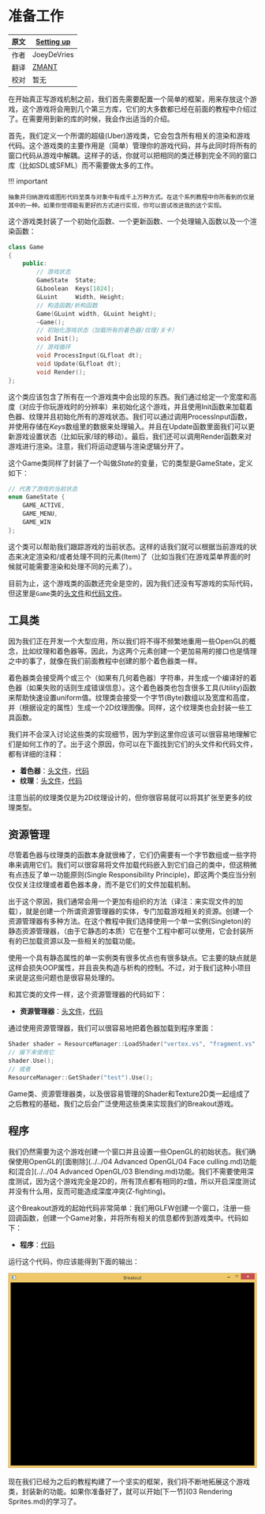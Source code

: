 # 准备工作

原文     | [Setting up](http://learnopengl.com/#!In-Practice/2D-Game/Setting-up)
      ---|---
作者     | JoeyDeVries
翻译     | [ZMANT](https://github.com/Itanq)
校对     | 暂无

在开始真正写游戏机制之前，我们首先需要配置一个简单的框架，用来存放这个游戏，这个游戏将会用到几个第三方库，它们的大多数都已经在前面的教程中介绍过了。在需要用到新的库的时候，我会作出适当的介绍。

首先，我们定义一个所谓的<def>超级</def>(Uber)游戏类，它会包含所有相关的渲染和游戏代码。这个游戏类的主要作用是（简单）管理你的游戏代码，并与此同时将所有的窗口代码从游戏中解耦。这样子的话，你就可以把相同的类迁移到完全不同的窗口库（比如SDL或SFML）而不需要做太多的工作。

!!! important

	抽象并归纳游戏或图形代码至类与对象中有成千上万种方式。在这个系列教程中你所看到的仅是其中的一种。如果你觉得能有更好的方式进行实现，你可以尝试改进我的这个实现。

这个游戏类封装了一个初始化函数、一个更新函数、一个处理输入函数以及一个渲染函数：

```c++
class Game
{
    public:
        // 游戏状态
        GameState  State;	
        GLboolean  Keys[1024];
        GLuint	   Width, Height;
        // 构造函数/析构函数
        Game(GLuint width, GLuint height);
        ~Game();
        // 初始化游戏状态（加载所有的着色器/纹理/关卡）
        void Init();
        // 游戏循环
        void ProcessInput(GLfloat dt);
        void Update(GLfloat dt);
        void Render();
};
```

这个类应该包含了所有在一个游戏类中会出现的东西。我们通过给定一个宽度和高度（对应于你玩游戏时的分辨率）来初始化这个游戏，并且使用<fun>Init</fun>函数来加载着色器、纹理并且初始化所有的游戏状态。我们可以通过调用<fun>ProcessInput</fun>函数，并使用存储在<var>Keys</var>数组里的数据来处理输入。并且在<fun>Update</fun>函数里面我们可以更新游戏设置状态（比如玩家/球的移动）。最后，我们还可以调用<fun>Render</fun>函数来对游戏进行渲染。注意，我们将运动逻辑与渲染逻辑分开了。

这个<fun>Game</fun>类同样了封装了一个叫做<var>State</var>的变量，它的类型是<def>GameState</def>，定义如下：

```c++
// 代表了游戏的当前状态
enum GameState {
    GAME_ACTIVE,
    GAME_MENU,
    GAME_WIN
}; 
```

这个类可以帮助我们跟踪游戏的当前状态。这样的话我们就可以根据当前游戏的状态来决定渲染和/或者处理不同的元素(Item)了（比如当我们在游戏菜单界面的时候就可能需要渲染和处理不同的元素了）。

目前为止，这个游戏类的函数还完全是空的，因为我们还没有写游戏的实际代码，但这里是`Game`类的[头文件](http://learnopengl.com/code_viewer.php?code=in-practice/breakout/game_setting-up.h)和[代码文件](http://learnopengl.com/code_viewer.php?code=in-practice/breakout/game_setting-up)。

## 工具类

因为我们正在开发一个大型应用，所以我们将不得不频繁地重用一些OpenGL的概念，比如纹理和着色器等。因此，为这两个元素创建一个更加易用的接口也是情理之中的事了，就像在我们前面教程中创建的那个着色器类一样。

着色器类会接受两个或三个（如果有几何着色器）字符串，并生成一个编译好的着色器（如果失败的话则生成错误信息）。这个着色器类也包含很多工具(Utility)函数来帮助快速设置uniform值。纹理类会接受一个字节(Byte)数组以及宽度和高度，并（根据设定的属性）生成一个2D纹理图像。同样，这个纹理类也会封装一些工具函数。

我们并不会深入讨论这些类的实现细节，因为学到这里你应该可以很容易地理解它们是如何工作的了。出于这个原因，你可以在下面找到它们的头文件和代码文件，都有详细的注释：

- **着色器**：[头文件](http://learnopengl.com/code_viewer.php?code=in-practice/breakout/shader.h)，[代码](http://learnopengl.com/code_viewer.php?code=in-practice/breakout/shader)
- **纹理**：[头文件](http://learnopengl.com/code_viewer.php?code=in-practice/breakout/texture.h)，[代码](http://learnopengl.com/code_viewer.php?code=in-practice/breakout/texture)

注意当前的纹理类仅是为2D纹理设计的，但你很容易就可以将其扩张至更多的纹理类型。

## 资源管理

尽管着色器与纹理类的函数本身就很棒了，它们仍需要有一个字节数组或一些字符串来调用它们。我们可以很容易将文件加载代码嵌入到它们自己的类中，但这稍微有点违反了<def>单一功能原则</def>(Single Responsibility Principle)，即这两个类应当分别仅仅关注纹理或者着色器本身，而不是它们的文件加载机制。

出于这个原因，我们通常会用一个更加有组织的方法（译注：来实现文件的加载），就是创建一个所谓<def>资源管理器</def>的实体，专门加载游戏相关的资源。创建一个资源管理器有多种方法。在这个教程中我们选择使用一个单一实例(Singleton)的静态资源管理器，（由于它静态的本质）它在整个工程中都可以使用，它会封装所有的已加载资源以及一些相关的加载功能。

使用一个具有静态属性的单一实例类有很多优点也有很多缺点。它主要的缺点就是这样会损失OOP属性，并且丧失构造与析构的控制。不过，对于我们这种小项目来说是这些问题也是很容易处理的。

和其它类的文件一样，这个资源管理器的代码如下：

- **资源管理器**：[头文件](http://learnopengl.com/code_viewer.php?code=in-practice/breakout/resource_manager.h)，[代码](http://learnopengl.com/code_viewer.php?code=in-practice/breakout/resource_manager)

通过使用资源管理器，我们可以很容易地把着色器加载到程序里面：

```c++
Shader shader = ResourceManager::LoadShader("vertex.vs", "fragment.vs", nullptr, "test");
// 接下来使用它
shader.Use();
// 或者
ResourceManager::GetShader("test").Use();
```

<fun>Game</fun>类、资源管理器类，以及很容易管理的<fun>Shader</fun>和<fun>Texture2D</fun>类一起组成了之后教程的基础，我们之后会广泛使用这些类来实现我们的Breakout游戏。

## 程序

我们仍然需要为这个游戏创建一个窗口并且设置一些OpenGL的初始状态。我们确保使用OpenGL的[面剔除](../../04 Advanced OpenGL/04 Face culling.md)功能和[混合](../../04 Advanced OpenGL/03 Blending.md)功能。我们不需要使用深度测试，因为这个游戏完全是2D的，所有顶点都有相同的z值，所以开启深度测试并没有什么用，反而可能造成深度冲突(Z-fighting)。

这个Breakout游戏的起始代码非常简单：我们用GLFW创建一个窗口，注册一些回调函数，创建一个Game对象，并将所有相关的信息都传到游戏类中。代码如下：

- **程序**：[代码](http://learnopengl.com/code_viewer.php?code=in-practice/breakout/program)

运行这个代码，你应该能得到下面的输出：

![](../../img/06/Breakout/02/setting-up.png)

现在我们已经为之后的教程构建了一个坚实的框架，我们将不断地拓展这个游戏类，封装新的功能。如果你准备好了，就可以开始[下一节](03 Rendering Sprites.md)的学习了。